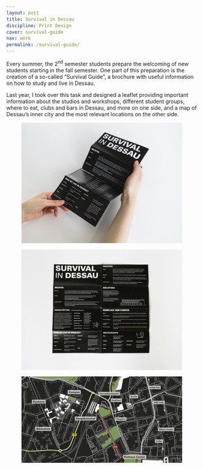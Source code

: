 ```yaml
---
layout: post
title: Survival in Dessau
discipline: Print Design
cover: survival-guide
nav: work
permalink: /survival-guide/
---
```


<article markdown="1">
Every summer, the 2<sup>nd</sup> semester students prepare the welcoming of new students starting in the fall semester. One part of this preparation is the creation of a so-called “Survival Guide”, a brochure with useful information on how to study and live in Dessau.

Last year, I took over this task and designed a leaflet providing important information about the studios and workshops, different student groups, where to eat, clubs and bars in Dessau, and more on one side, and a map of Dessau’s inner city and the most relevant locations on the other side.
</article>
<div class="div-grid-2">
<figure>
<img src="/assets/images/survival-guide/1-survival-guide.jpg" alt="">
</figure>
<figure>
<img src="/assets/images/survival-guide/2-survival-guide.jpg" alt="">
</figure>
</div>
<figure>
<img src="/assets/images/survival-guide/survival-guide-map.png" srcset="/assets/images/survival-guide/survival-guide-map@2x.png 2x" alt="Survival Guide Map">
</figure>